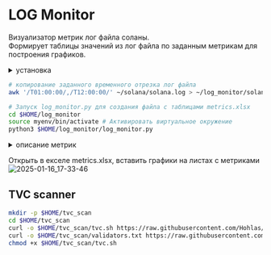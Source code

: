 # LOG Monitor
Визуализатор метрик лог файла соланы.   
Формирует таблицы значений из лог файла по заданным метрикам для построения графиков.

<details>
<summary>установка</summary>
  
```bash
apt update && apt upgrade && apt install software-properties-common -y
add-apt-repository -y ppa:deadsnakes/ppa
apt install python3.11 python3-pip -y 
```
```bash
mkdir -p $HOME/log_monitor
cd $HOME/log_monitor
curl -o $HOME/log_monitor/log_monitor.py https://raw.githubusercontent.com/Hohlas/solana/main/monitor/log_monitor.py
curl -o $HOME/log_monitor/metrics.txt https://raw.githubusercontent.com/Hohlas/solana/main/monitor/metrics.txt
python3 -m venv myenv # Создать виртуальное окружение
source myenv/bin/activate # Активировать виртуальное окружение
pip install openpyxl

```

![2025-01-16_22-02-21](https://github.com/user-attachments/assets/42648db5-7e15-4220-9284-d02b3ffb62f7)

metrics.txt - Список необходимых метрик. Отредактировать по необходимости.  
metrics.xlsx - Полученный файл с таблицами для построения графиков.

</details>


```bash
# копирование заданного временного отрезка лог файла
awk '/T01:00:00/,/T12:00:00/' ~/solana/solana.log > ~/log_monitor/solana.log
```
```bash
# Запуск log_monitor.py для создания файла с таблицами metrics.xlsx
cd $HOME/log_monitor
source myenv/bin/activate # Активировать виртуальное окружение
python3 $HOME/log_monitor/log_monitor.py
```
<details>
<summary>описание метрик</summary>
  
num_errors_cross_beam_recv_timeout - количество таймаутов при получении данных через сеть. Ненулевые значения указывают на проблемы с получением данных из сети (сервер часто теряет соединение).

num_errors_other - Общее количество других ошибок, которые могут возникать при обработке данных. Это может включать сетевые ошибки.

replay_total_elapsed - общее время обработки транзакций. Увеличение может указывать на проблемы с производительностью.

num_errors_blockstore - Ошибки, связанные с блокстором, могут указывать на проблемы с доступом к данным, что также может быть связано с качеством соединения.

num_packets_received / num_packets_sent - количество пакетов, полученных/отправленных сервером. Низкие значения могут указывать на проблемы с сетевым соединением.

process_gossip_packets_time - Время обработки пакетов "госипа" (gossip) — это время, необходимое для обработки сообщений о состоянии сети. Высокие значения могут указывать на задержки в сети

gossip_transmit_loop_time - Время, затраченное на передачу сообщений "госипа". Высокие значения говорят о проблемах с интернет-соединением.

fetch_stage_packets_forwarded - Количество пакетов, переданных на стадии извлечения. Высокое значение может указывать на эффективную работу узла, который активно получает и передает данные. Низкие значения могут сигнализировать о проблемах с сетью или перегрузкой узла.

total_elapsed_us - Общее время выполнения операций в микросекундах. Если это время значительно увеличивается, это может быть признаком проблем с сетью или производительностью.

average_load_one_minute - загрузка CPU за разные промежутки времени

disk-stats - Статистика операций ввода-вывода на диске, которая может указывать на производительность хранения данных.


</details>

Открыть в екселе metrics.xlsx, вставить графики на листах с метриками  
![2025-01-16_17-33-46](https://github.com/user-attachments/assets/c98982bf-8dbb-4867-9e22-831292eeef7c)

## TVC scanner

```bash
mkdir -p $HOME/tvc_scan
cd $HOME/tvc_scan
curl -o $HOME/tvc_scan/tvc.sh https://raw.githubusercontent.com/Hohlas/solana/main/monitor/tvc.sh
curl -o $HOME/tvc_scan/validators.txt https://raw.githubusercontent.com/Hohlas/solana/main/monitor/validators.txt
chmod +x $HOME/tvc_scan/tvc.sh
```
